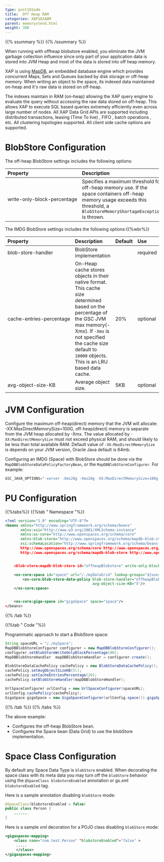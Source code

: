 ```yaml
---
type: post102adm
title:  Off Heap RAM
categories: XAP102ADM
parent: memoryxtend.html
weight: 300
---
```



{{% ssummary %}}  {{% /ssummary %}}




When running with offheap blobstore enabled, you eliminate the JVM garbage collection influence since only part of your application data is stored into JVM Heap and most of the data is stored into off heap memory.


XAP is using [MapDB](http://www.mapdb.org/), an embedded database engine which provides concurrent Maps, Sets and Queues backed by disk storage or off-heap memory.
When writing an object to the space, its indexed data maintained on-heap and it's raw data is stored on off-heap.

The indexes maintain in RAM (on-heap) allowing the XAP query engine to evaluate the query without accessing the raw data stored on off-heap. This allows XAP to execute SQL based queries extremely efficiently even across large number of nodes. All XAP Data Grid APIs are supported including distributed transactions, leasing (Time To live) , FIFO , batch operations , etc. All clustering topologies supported. All client side cache options are supported.

# BlobStore Configuration

The off-heap BlobStore settings includes the following options:


| Property               | Description                                               | Default | Use |
|:-----------------------|:----------------------------------------------------------|:--------|:--------|
| <nobr>write-only-block-percentage</nobr> | Specifies a maximum threshold for off-heap memory use. If the space containers off-heap memory usage exceeds this threshold, a `BlobStoreMemoryShortageException` is thrown. | 80 | optional |

The IMDG BlobStore settings includes the following options:{{%wbr%}}


| Property | Description | Default | Use |
|:---------|:------------|:--------|:--------|
| blob-store-handler | BlobStore implementation |  | required |
| <nobr>cache-entries-percentage</nobr> | On-Heap cache stores objects in their native format. This cache size determined based on the percentage of the GSC JVM max memory(-Xmx). If `-Xmx` is not specified the cache size default to `10000` objects. This is an LRU based data cache.| 20% | optional |
| avg-object-size-KB |  Average object size. | 5KB | optional |


# JVM Configuration
Configure the maximum off-heap(direct) memory that the JVM will allocate: -XX:MaxDirectMemorySize=100G, off-heap(direct) memory is separate from the JVM heap allocated by -Xmx. 
The value allocated by `-XX:MaxDirectMemorySize` must not exceed physical RAM, and should likely to be less than total available RAM.
Default value of `-XX:MaxDirectMemorySize` is depends on your JVM version, Oracle Java default is 64mb.

Configuring an IMDG (Space) with BlobStore should be done via the `MapDBBlobStoreDataPolicyFactoryBean`, or the `MapDBBlobStoreConfigurer`. For example:


```java
GSC_JAVA_OPTIONS="-server -Xms20g -Xmx20g -XX:MaxDirectMemorySize=100g -Xmn6g -XX:+UseG1GC"; export GSC_JAVA_OPTIONS
```

# PU Configuration
{{%tabs%}}
{{%tab "  Namespace "%}}


```xml
<?xml version="1.0" encoding="UTF-8"?>
<beans xmlns="http://www.springframework.org/schema/beans"
       xmlns:xsi="http://www.w3.org/2001/XMLSchema-instance"
       xmlns:os-core="http://www.openspaces.org/schema/core"
       xmlns:blob-store="http://www.openspaces.org/schema/mapdb-blob-store"
       xsi:schemaLocation="http://www.springframework.org/schema/beans http://www.springframework.org/schema/beans/spring-beans-{{%version "spring"%}}.xsd
       http://www.openspaces.org/schema/core http://www.openspaces.org/schema/{{% currentversion %}}/core/openspaces-core.xsd
       http://www.openspaces.org/schema/mapdb-blob-store http://www.openspaces.org/schema/{{% currentversion %}}/mapdb-blob-store/openspaces-mapdb-blobstore.xsd">


    <blob-store:mapdb-blob-store id="offheapBlobstore" write-only-block-percentage="80"/>

    <os-core:space id="space" url="/./myDataGrid" lookup-groups="${user.name}">
        <os-core:blob-store-data-policy blob-store-handler="offheapBlobstore" cache-entries-percentage="0"
                                        avg-object-size-KB="5"/>
    </os-core:space>


    <os-core:giga-space id="gigaSpace" space="space"/>
</beans>
```
{{% /tab %}}

{{%tab "  Code "%}}

Programmatic approach to start a BlobStore space:


```java
String spaceURL = "/./mySpace";
MapDBBlobStoreConfigurer configurer = new MapDBBlobStoreConfigurer();
configurer.setBlobStoreWriteOnlyBlockPercentage(80);
MapDBBlobStoreHandler  mapDBBlobStoreHandler = configurer.create();

BlobStoreDataCachePolicy cachePolicy = new BlobStoreDataCachePolicy();
cachePolicy.setAvgObjectSizeKB(5l);
cachePolicy.setCacheEntriesPercentage(20);
cachePolicy.setBlobStoreHandler(mapDBBlobStoreHandler);

UrlSpaceConfigurer urlConfig = new UrlSpaceConfigurer(spaceURL);
urlConfig.cachePolicy(cachePolicy);
GigaSpace gigaSpace = new GigaSpaceConfigurer(urlConfig.space()).gigaSpace();
```

{{% /tab %}}
{{% /tabs %}}

The above example:

- Configures the off-heap BlobStore bean.
- Configures the Space bean (Data Grid) to use the blobStore implementation. 


# Space Class Configuration
By default any Space Data Type is `blobStore` enabled. When decorating the space class with its meta data you may turn off the `blobStore` behavior using the `@SpaceClass blobstoreEnabled` annotation or gs.xml `blobstoreEnabled` tag.

Here is a sample annotation disabling `blobStore` mode:


```java
@SpaceClass(blobstoreEnabled = false)
public class Person {
    .......
}
```

Here is a sample xml decoration for a POJO class disabling `blobStore` mode:

```xml
<gigaspaces-mapping>
    <class name="com.test.Person" "blobstoreEnabled"="false" >
     .....
     </class>
</gigaspaces-mapping>
```





